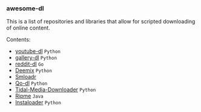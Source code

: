 ### awesome-dl
 
 


This is a list of repositories and libraries that allow for scripted downloading of online content.


Contents:
 - [youtube-dl](https://github.com/rg3/youtube-dl) `Python`
 - [gallery-dl](https://github.com/mikf/gallery-dl) `Python`
 - [reddit-dl](https://github.com/The-Eye-Team/reddit-dl) `Go`
 - [Deemix](https://deemix.app/) `Python`
 - [Smloadr](https://git.fuwafuwa.moe/SMLoadrDev/SMLoadr)
 - [Qo-dl](https://github.com/badumbass/Qo-DL-Reborn) `Python`
 - [Tidal-Media-Downloader](https://github.com/yaronzz/Tidal-Media-Downloader) `Python`
 - [Ripme](https://github.com/RipMeApp/ripme) `Java`
 - [Instaloader](https://instaloader.github.io/) `Python`


 




